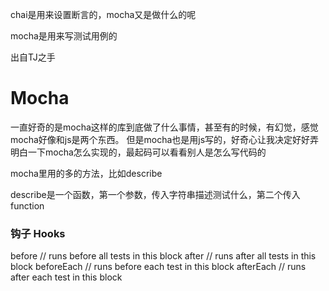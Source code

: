 chai是用来设置断言的，mocha又是做什么的呢

mocha是用来写测试用例的

出自TJ之手

# Mocha

一直好奇的是mocha这样的库到底做了什么事情，甚至有的时候，有幻觉，感觉mocha好像和js是两个东西。
但是mocha也是用js写的，好奇心让我决定好好弄明白一下mocha怎么实现的，最起码可以看看别人是怎么写代码的


mocha里用的多的方法，比如describe

describe是一个函数，第一个参数，传入字符串描述测试什么，第二个传入function




### 钩子 Hooks

before // runs before all tests in this block
after // runs after all tests in this block
beforeEach // runs before each test in this block
afterEach // runs after each test in this block








